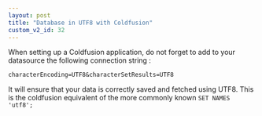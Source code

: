 ```yaml
---
layout: post
title: "Database in UTF8 with Coldfusion"
custom_v2_id: 32
---
```


<p>When setting up a Coldfusion application, do not forget to add to your datasource the following connection string :</p>
<pre lang="html"><code lang="ini">characterEncoding=UTF8&amp;characterSetResults=UTF8</code></pre>
<p>It will ensure that your data is correctly saved and fetched using UTF8. This is the coldfusion equivalent of the more commonly known <code>SET NAMES 'utf8';</code></p>